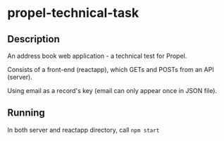 # propel-technical-task

## Description  
An address book web application - a technical test for Propel.   

Consists of a front-end (reactapp), which GETs and POSTs from an API (server).  

Using email as a record's key (email can only appear once in JSON file).  

## Running  
In both server and reactapp directory, call `npm start`  
